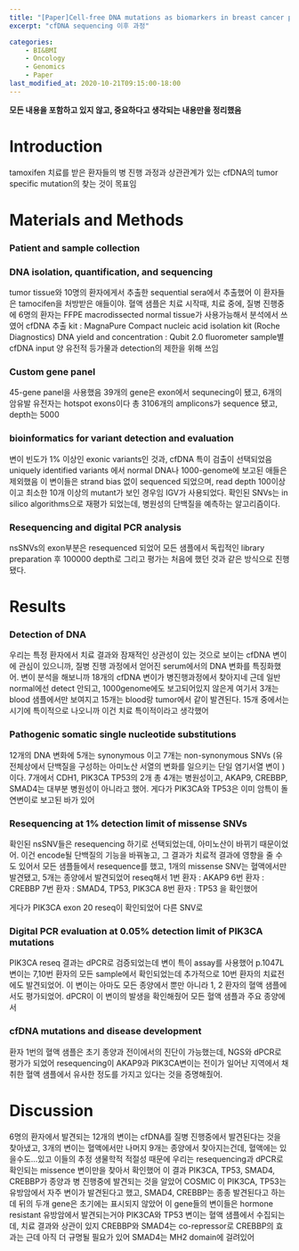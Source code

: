 ```yaml
---
title: "[Paper]Cell-free DNA mutations as biomarkers in breast cancer patients receiving tamoxifen"
excerpt: "cfDNA sequencing 이후 과정"

categories: 
    - BI&BMI
    - Oncology
    - Genomics
    - Paper
last_modified_at: 2020-10-21T09:15:00-18:00
---
```


**모든 내용을 포함하고 있지 않고, 중요하다고 생각되는 내용만을 정리했음**

# Introduction
tamoxifen 치료를 받은 환자들의 병 진행 과정과 상관관계가 있는 cfDNA의 tumor specific mutation의 찾는 것이 목표임


# Materials and Methods
### Patient and sample collection

### DNA isolation, quantification, and sequencing
tumor tissue와 10명의 환자에게서 추출한 sequential sera에서 추출했어 이 환자들은 tamocifen을 처방받은 애들이야. 
혈액 샘플은 치료 시작때, 치료 중에, 질병 진행중에
6명의 환자는 FFPE macrodissected normal tissue가 사용가능해서 분석에서 쓰였어
cfDNA 추출 kit : MagnaPure Compact nucleic acid isolation kit (Roche Diagnostics)
DNA yield and concentration : Qubit 2.0 fluorometer 
sample별 cfDNA input 양 유전적 등가물과 detection의 제한을 위해 쓰임

### Custom gene panel
45-gene panel을 사용했음
39개의 gene은 exon에서 sequnecing이 됐고, 6개의 암유발 유전자는 hotspot exons이다
총 3106개의 amplicons가 sequence 됐고, depth는 5000

### bioinformatics for variant detection and evaluation
변이 빈도가 1% 이상인 exonic variants인 것과, cfDNA 특이 검출이 선택되었음
uniquely identified variants 에서 normal DNA나 1000-genome에 보고된 애들은 제외했음
이 변이들은 strand bias 없이 sequenced 되었으며, read depth 100이상 이고 최소한 10개 이상의 mutant가 보인 경우임
IGV가 사용되었다.
확인된 SNVs는 in silico algorithms으로 재평가 되었는데, 병원성의 단백질을 예측하는 알고리즘이다.

### Resequencing and digital PCR analysis
nsSNVs의 exon부분은 resequenced 되었어 모든 샘플에서 독립적인 library preparation 후 100000 depth로 그리고 평가는 처음에 했던 것과 같은 방식으로 진행됐다.



# Results
### Detection of DNA
우리는 특정 환자에서 치료 결과와 잠재적인 상관성이 있는 것으로 보이는 cfDNA 변이에 관심이 있으니까, 질병 진행 과정에서 얻어진 serum에서의 DNA 변화를 특징화했어.
변이 분석을 해보니까
18개의 cfDNA 변이가 병진행과정에서 찾아지네 
근데 일반 normal에선 detect 안되고, 1000genome에도 보고되어있지 않은게 
여기서 3개는 blood 샘플에서만 보여지고
15개는 blood랑 tumor에서 같이 발견된다.
15개 중에서는 시기에 특이적으로 나오니까 이건 치료 특이적이라고 생각했어

### Pathogenic somatic single nucleotide substitutions
12개의 DNA 변화에 5개는 synonymous 이고 7개는 non-synonymous SNVs (유전체상에서 단백질을 구성하는 아미노산 서열의 변화를 일으키는 단일 염기서열 변이 )이다. 
7개에서 CDH1, PIK3CA TP53의 2개 총 4개는 병원성이고, AKAP9, CREBBP, SMAD4는 대부분 병원성이 아니라고 했어.
게다가 PIK3CA와 TP53은 이미 암특이 돌연변이로 보고된 바가 있어

### Resequencing at 1% detection limit of missense SNVs
확인된 nsSNV들은 resequencing 하기로 선택되었는데, 아미노산이 바뀌기 때문이었어. 이건 encode될 단백질의 기능을 바꿔놓고, 그 결과가 치료적 결과에 영향을 줄 수도 있어서
모든 샘플들에서 resequence를 했고, 1개의 missense SNV는 혈액에서만 발견됐고, 5개는 종양에서 발견되었어
reseq해서 
1번 환자 : AKAP9
6번 환자 : CREBBP
7번 환자 : SMAD4, TP53, PIK3CA
8번 환자 : TP53 
을 확인했어

게다가 PIK3CA exon 20 reseq이 확인되었어 다른 SNV로 

### Digital PCR evaluation at 0.05% detection limit of PIK3CA mutations
PIK3CA reseq 결과는 dPCR로 검증되었는데 변이 특이 assay를 사용했어
p.1047L변이는 7,10번 환자의 모든 sample에서 확인되었는데 추가적으로 10번 환자의 치료전에도 발견되었어.
이 변이는 아마도 모든 종양에서 뿐만 아니라 1, 2 환자의 혈액 샘플에서도 평가되었어.
dPCR이 이 변이의 발생을 확인해줬어 모든 혈액 샘플과 주요 종양에서 

### cfDNA mutations and disease development
환자 1번의 혈액 샘플은 초기 종양과 전이에서의 진단이 가능했는데, NGS와 dPCR로 평가가 되었어
resequencing이 AKAP9과 PIK3CA변이는 전이가 일어난 지역에서 채취한 혈액 샘플에서 유사한 정도를 가지고 있다는 것을 증명해줬어.


# Discussion
6명의 환자에서 발견되는 12개의 변이는 cfDNA를 질병 진행중에서 발견된다는 것을 찾아냈고, 3개의 변이는 혈액에서만 나머지 9개는 종양에서 찾아지는건데, 혈액에는 있을수도...있고
이들의 추정 생물학적 적절성 때문에 우리는 resequencing과 dPCR로 확인되는 missence 변이만을 찾아서 확인했어
이 결과 PIK3CA, TP53, SMAD4, CREBBP가 종양과 병 진행중에 발견되는 것을 알았어
COSMIC 이 PIK3CA, TP53는 유방암에서 자주 변이가 발견된다고 했고, SMAD4, CREBBP는 종종 발견된다고 하는데 뒤의 두개 gene은 초기에는 표시되지 않았어
이 gene들의 변이들은 hormone resistant 유방암에서 발견되는거야
PIK3CA와 TP53 변이는 혈액 샘플에서 수집되는데, 치료 결과와 상관이 있지
CREBBP와 SMAD4는 co-repressor로
CREBBP의 효과는 근데 아직 더 규명될 필요가 있어
SMAD4는 MH2 domain에 걸려있어
